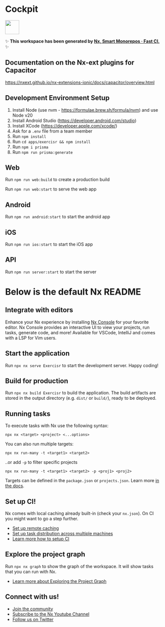 # Cockpit

<a alt="Nx logo" href="https://nx.dev" target="_blank" rel="noreferrer"><img src="https://raw.githubusercontent.com/nrwl/nx/master/images/nx-logo.png" width="45"></a>

✨ **This workspace has been generated by [Nx, Smart Monorepos · Fast CI.](https://nx.dev)** ✨

## Documentation on the Nx-ext plugins for Capacitor

https://nxext.github.io/nx-extensions-ionic/docs/capacitor/overview.html

## Development Environment Setup

1. Install Node (use nvm - https://formulae.brew.sh/formula/nvm) and use Node v20
2. Install Android Studio (https://developer.android.com/studio)
3. Install XCode (https://developer.apple.com/xcode/)
4. Ask for a `.env` file from a team member
4. Run `npm install`
5. Run `cd apps/exercisr && npm install`
6. Run `npm i prisma`
7. Run `npm run prisma:generate`

## Web

Run `npm run web:build` to create a production build

Run `npm run web:start` to serve the web app

## Android

Run `npm run android:start` to start the android app

## iOS

Run `npm run ios:start` to start the iOS app

## API

Run `npm run server:start` to start the server

# Below is the default Nx README

## Integrate with editors

Enhance your Nx experience by installing [Nx Console](https://nx.dev/nx-console) for your favorite editor. Nx Console
provides an interactive UI to view your projects, run tasks, generate code, and more! Available for VSCode, IntelliJ and
comes with a LSP for Vim users.

## Start the application

Run `npx nx serve Exercisr` to start the development server. Happy coding!

## Build for production

Run `npx nx build Exercisr` to build the application. The build artifacts are stored in the output directory (e.g. `dist/` or `build/`), ready to be deployed.

## Running tasks

To execute tasks with Nx use the following syntax:

```
npx nx <target> <project> <...options>
```

You can also run multiple targets:

```
npx nx run-many -t <target1> <target2>
```

..or add `-p` to filter specific projects

```
npx nx run-many -t <target1> <target2> -p <proj1> <proj2>
```

Targets can be defined in the `package.json` or `projects.json`. Learn more [in the docs](https://nx.dev/features/run-tasks).

## Set up CI!

Nx comes with local caching already built-in (check your `nx.json`). On CI you might want to go a step further.

- [Set up remote caching](https://nx.dev/features/share-your-cache)
- [Set up task distribution across multiple machines](https://nx.dev/nx-cloud/features/distribute-task-execution)
- [Learn more how to setup CI](https://nx.dev/recipes/ci)

## Explore the project graph

Run `npx nx graph` to show the graph of the workspace.
It will show tasks that you can run with Nx.

- [Learn more about Exploring the Project Graph](https://nx.dev/core-features/explore-graph)

## Connect with us!

- [Join the community](https://nx.dev/community)
- [Subscribe to the Nx Youtube Channel](https://www.youtube.com/@nxdevtools)
- [Follow us on Twitter](https://twitter.com/nxdevtools)
